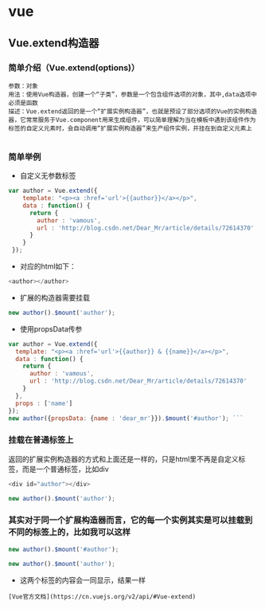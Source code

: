 # vue
## Vue.extend构造器
### 简单介绍（Vue.extend(options)）  
```
参数：对象  
用法：使用Vue构造器，创建一个“子类”，参数是一个包含组件选项的对象，其中,data选项中必须是函数 
描述：Vue.extend返回的是一个“扩展实例构造器”，也就是预设了部分选项的Vue的实例构造器，它常常服务于Vue.component用来生成组件，可以简单理解为当在模板中遇到该组件作为标签的自定义元素时，会自动调用“扩展实例构造器”来生产组件实例，并挂在到自定义元素上  
```
### 简单举例
* 自定义无参数标签  
``` javascript
var author = Vue.extend({
    template: "<p><a :href='url'>{{author}}</a></p>",
    data : function() {
      return {
        author : 'vamous',
        url : 'http://blog.csdn.net/Dear_Mr/article/details/72614370'
      }
    }
 });
 ```
* 对应的html如下：
``` javascript 
<author></author> 
```
* 扩展的构造器需要挂载  
``` javascript
new author().$mount('author');
```  
* 使用propsData传参
``` javascript
var author = Vue.extend({  
  template: "<p><a :href='url'>{{author}} & {{name}}</a></p>",  
  data : function() {  
    return {  
      author : 'vamous',  
      url : 'http://blog.csdn.net/Dear_Mr/article/details/72614370'  
    }  
  },  
  props : ['name']  
}); 
new author({propsData: {name : 'dear_mr'}}).$mount('#author'); ```
```
### 挂载在普通标签上  
返回的扩展实例构造器的方式和上面还是一样的，只是html里不再是自定义标签，而是一个普通标签，比如div
 ``` javascript 
 <div id="author"></div> 
 ```  
 ``` javascript
 new author().$mount('author'); 
 ```
### 其实对于同一个扩展构造器而言，它的每一个实例其实是可以挂载到不同的标签上的，比如我可以这样
``` javascript
new author().$mount('#author');
```
``` javascript 
new author().$mount('author'); 
```
* 这两个标签的内容会一同显示，结果一样
```
[Vue官方文档](https://cn.vuejs.org/v2/api/#Vue-extend)
